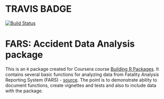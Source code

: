
# TRAVIS BADGE
 [![Build Status](https://travis-ci.org/wbgreen0405/fars_data.svg?branch=master)](https://travis-ci.org/wbgreen0405/fars_data)

# FARS: Accident Data Analysis package

This is an `R` package created for Coursera course [Building R Packages](https://www.coursera.org/learn/r-packages/home). It contains several basic functions for analyzing data from Fatality Analysis Reporting System (FARS) - [source](http://www.nhtsa.gov/Data/Fatality-Analysis-Reporting-System-(FARS)). The point is to demonstrate ability to document functions, create vignettes and tests and also to include data with the package.

